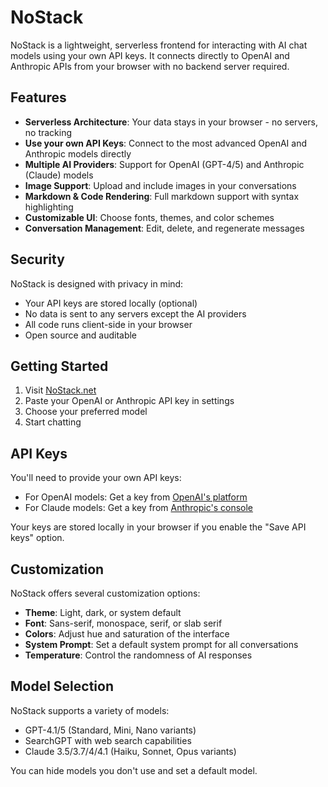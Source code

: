 # NoStack

NoStack is a lightweight, serverless frontend for interacting with AI chat models using your own API keys. It connects directly to OpenAI and Anthropic APIs from your browser with no backend server required.

## Features

- **Serverless Architecture**: Your data stays in your browser - no servers, no tracking
- **Use your own API Keys**: Connect to the most advanced OpenAI and Anthropic models directly
- **Multiple AI Providers**: Support for OpenAI (GPT-4/5) and Anthropic (Claude) models
- **Image Support**: Upload and include images in your conversations
- **Markdown & Code Rendering**: Full markdown support with syntax highlighting
- **Customizable UI**: Choose fonts, themes, and color schemes
- **Conversation Management**: Edit, delete, and regenerate messages

## Security

NoStack is designed with privacy in mind:
- Your API keys are stored locally (optional)
- No data is sent to any servers except the AI providers
- All code runs client-side in your browser
- Open source and auditable

## Getting Started

1. Visit [NoStack.net](https://nostack.net)
2. Paste your OpenAI or Anthropic API key in settings
3. Choose your preferred model
4. Start chatting

## API Keys

You'll need to provide your own API keys:
- For OpenAI models: Get a key from [OpenAI's platform](https://platform.openai.com/api-keys)
- For Claude models: Get a key from [Anthropic's console](https://console.anthropic.com/settings/keys)

Your keys are stored locally in your browser if you enable the "Save API keys" option.

## Customization

NoStack offers several customization options:
- **Theme**: Light, dark, or system default
- **Font**: Sans-serif, monospace, serif, or slab serif
- **Colors**: Adjust hue and saturation of the interface
- **System Prompt**: Set a default system prompt for all conversations
- **Temperature**: Control the randomness of AI responses

## Model Selection

NoStack supports a variety of models:
- GPT-4.1/5 (Standard, Mini, Nano variants)
- SearchGPT with web search capabilities
- Claude 3.5/3.7/4/4.1 (Haiku, Sonnet, Opus variants)

You can hide models you don't use and set a default model.
